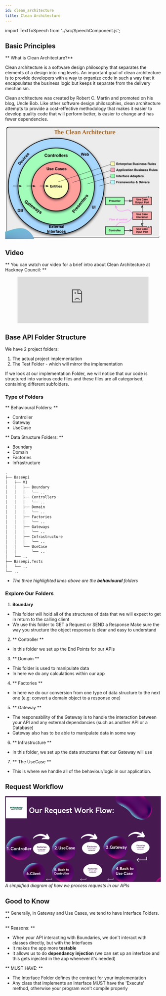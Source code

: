 ```yaml
---
id: clean_architecture
title: Clean Architecture
---
```


import TextToSpeech from '../src/SpeechComponent.js';

<TextToSpeech>

## Basic Principles

** What is Clean Architecture?**

Clean architecture is a software design philosophy that separates the elements of a design into ring levels.
An important goal of clean architecture is to provide developers with a way to organize code in such a way that it encapsulates the business logic but keeps it separate from the delivery mechanism.

Clean architecture was created by Robert C. Martin and promoted on his blog, Uncle Bob.
Like other software design philosophies, clean architecture attempts to provide a cost-effective methodology that makes it easier to develop quality code that will perform better, is easier to change and has fewer dependencies.

 ![Clean Architecture](./doc-images/clean_architecture.png)

## Video

** You can watch our video for a brief intro about Clean Architecture at Hackney Council: **

<figure class="video-container">
  <iframe width="100%" src="https://www.youtube.com/embed/zhGG9jt4iBE" title="YouTube video player" frameborder="0" allow="accelerometer; autoplay; clipboard-write; encrypted-media; gyroscope; picture-in-picture" allowfullscreen></iframe>
</figure>

## Base API Folder Structure

We have 2 project folders:
1. The actual project implementation
2. The Test Folder - which will mirror the implementation

If we look at our implementation Folder, we will notice that our code is structured into various code files and these files are all categorised, containing different subfolders.

### Type of Folders

 ** Behavioural Folders: **        

 - Controller
 - Gateway
 - UseCase

** Data Structure Folders: **
- Boundary
- Domain
- Factories
- Infrastructure


```shell title="Folder Structure" {6,12,16}
.
├── BaseApi
│   ├── V1
│   │   ├── Boundary
│   │   │   └── ..
│   │   ├── Controllers
│   │   │   └── ..
│   │   ├── Domain
│   │   │   └── ..
│   │   ├── Factories
│   │   │   └── ..
│   │   ├── Gateways
│   │   │   └── ..
│   │   ├── Infrastructure
│   │   │   └── ..
│   │   └── UseCase
│   │       └── ..
│   └── ..
├── BaseApi.Tests
│   └── ..
└── ..
```
* _The three highlighted lines above are the **behavioural** folders_

### Explore Our Folders

1. **Boundary**
  * This folder will hold all of the structures of data that we will expect to get in return to the calling client
  * We use this folder to GET a Request or SEND a Response Make sure the way you structure the object response is clear and easy to understand

2. ** Controller **
  * In this folder we set up the End Points for our APIs

3. ** Domain **
  * This folder is used to manipulate data
  * In here we do any calculations within our app

4. ** Factories **
  * In here we do our conversion from one type of data structure to the next one (e.g: convert a domain object to a response one)

5. ** Gateway **
  * The responsability of the Gateway is to handle the interaction between your API and any external dependancies (such as another API or a Database)
  * Gateway also has to be able to manipulate data in some way

6. ** Infrastructure **
  * In this folder, we set up the data structures that our Gateway will use

7. ** The UseCase **
  * This is where we handle all of the behaviour/logic in our application.

## Request Workflow

![Request Workflow](./doc-images/request_workflow.png)
_A simplified diagram of how we process requests in our APIs_

## Good to Know

** Generally, in Gateway and Use Cases, we tend to have Interface Folders. **

** Reasons: **
- When your API interacting with Boundaries, we don't interact with classes directly, but with the Interfaces
- It makes the app more **testable**
- It allows us to do **dependancy injection** (we can set up an interface and this gets injected in the app whenever it's needed)

** MUST HAVE: **

- The Interface Folder defines the contract for your implementation
- Any class that implements an Interface MUST have the 'Execute' method, otherwise your program won't compile properly

</TextToSpeech>